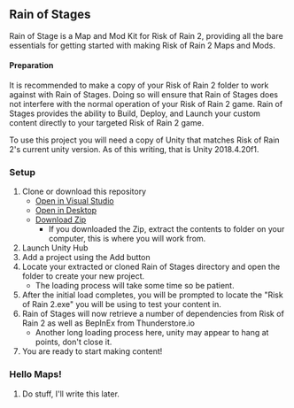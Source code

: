 ## Rain of Stages
Rain of Stage is a Map and Mod Kit for Risk of Rain 2, providing all the bare essentials for getting started with making Risk of Rain 2 Maps and Mods.


#### Preparation

It is recommended to make a copy of your Risk of Rain 2 folder to work against with Rain of Stages.
Doing so will ensure that Rain of Stages does not interfere with the normal operation of your Risk of Rain 2 game.
Rain of Stages provides the ability to Build, Deploy, and Launch your custom content directly to your targeted Risk of Rain 2 game.

To use this project you will need a copy of Unity that matches Risk of Rain 2's current unity version. As of this writing, that is Unity 2018.4.20f1.

### Setup
 1. Clone or download this repository 
	* [Open in Visual Studio](git-client://clone?repo=https://github.com/PassivePicasso/Rain-of-Stages)
	* [Open in Desktop](github-windows://openRepo/https://github.com/PassivePicasso/Rain-of-Stages)
	* [Download Zip](https://github.com/PassivePicasso/Rain-of-Stages/archive/master.zip)
 	  * If you downloaded the Zip, extract the contents to folder on your computer, this is where you will work from.
 1. Launch Unity Hub
 1. Add a project using the Add button
 1. Locate your extracted or cloned Rain of Stages directory and open the folder to create your new project.
     * The loading process will take some time so be patient.
 1. After the initial load completes, you will be prompted to locate the "Risk of Rain 2.exe" you will be using to test your content in.
 1. Rain of Stages will now retrieve a number of dependencies from Risk of Rain 2 as well as BepInEx from Thunderstore.io
     * Another long loading process here, unity may appear to hang at points, don't close it.
 1. You are ready to start making content!


### Hello Maps!

1. Do stuff, I'll write this later.
